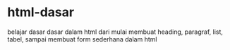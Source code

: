 # html-dasar
belajar dasar dasar dalam html
dari mulai membuat heading, paragraf, list, tabel, sampai membuat form sederhana dalam html

